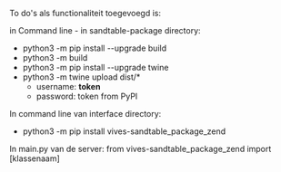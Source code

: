 <!-- Aan te vullen -->

To do's als functionaliteit toegevoegd is:

in Command line - in sandtable-package directory:
- python3 -m pip install --upgrade build
- python3 -m build
- python3 -m pip install --upgrade twine
-  python3 -m twine upload dist/*
    * username: __token__
    * password: token from PyPI


In command line van interface directory:
- python3 -m pip install vives-sandtable_package_zend

In main.py van de server: from vives-sandtable_package_zend import [klassenaam]